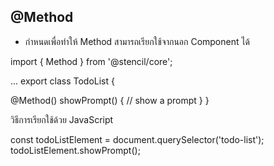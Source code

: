 ## @Method

- กำหนดเพื่อทำให้ Method สามารถเรียกใช้จากนอก Component ได้

import { Method } from '@stencil/core';

...
export class TodoList {

  @Method()
  showPrompt() {
    // show a prompt
  }
}

วิธีการเรียกใช้ด้วย JavaScript

const todoListElement = document.querySelector('todo-list');
todoListElement.showPrompt();

